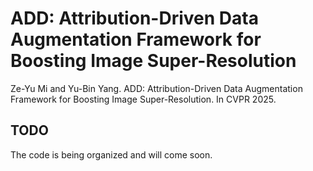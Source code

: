 # ADD: Attribution-Driven Data Augmentation Framework for Boosting Image Super-Resolution
Ze-Yu Mi and Yu-Bin Yang. ADD: Attribution-Driven Data Augmentation Framework for Boosting Image Super-Resolution. In CVPR 2025.

## TODO
The code is being organized and will come soon.
